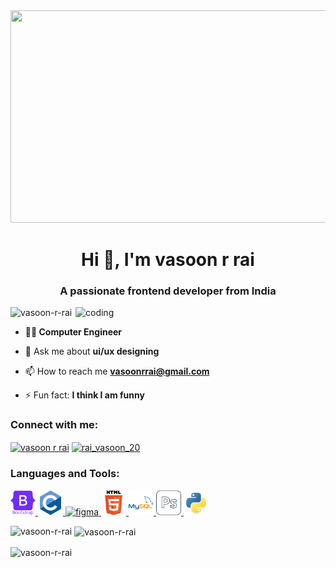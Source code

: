 <img src="https://i.pinimg.com/originals/58/7a/86/587a86ae5534aedb51b9a05758cad63d.gif" width="900" height="340">
<h1 align="center">Hi 👋, I'm vasoon r rai</h1>
<h3 align="center">A passionate frontend developer from India</h3>
<img align="right" alt="coding"  width ="400" src="https://i.pinimg.com/originals/e4/26/70/e426702edf874b181aced1e2fa5c6cde.gif">
<p align="left"> <img src="https://komarev.com/ghpvc/?username=vasoon-r-rai&label=Profile%20views&color=0e75b6&style=flat" alt="vasoon-r-rai" /> </p>

- **👨‍💻 Computer Engineer**


- 💬 Ask me about **ui/ux designing**

- 📫 How to reach me **vasoonrrai@gmail.com**

- ⚡ Fun fact: **I think I am funny**

<h3 align="left">Connect with me:</h3>
<p align="left">
<a href="https://linkedin.com/in/vasoon r rai" target="blank"><img align="center" src="https://raw.githubusercontent.com/rahuldkjain/github-profile-readme-generator/master/src/images/icons/Social/linked-in-alt.svg" alt="vasoon r rai" height="30" width="40" /></a>
<a href="https://instagram.com/rai_vasoon_20" target="blank"><img align="center" src="https://raw.githubusercontent.com/rahuldkjain/github-profile-readme-generator/master/src/images/icons/Social/instagram.svg" alt="rai_vasoon_20" height="30" width="40" /></a>
</p>

<h3 align="left">Languages and Tools:</h3>
<p align="left"> <a href="https://getbootstrap.com" target="_blank" rel="noreferrer"> <img src="https://raw.githubusercontent.com/devicons/devicon/master/icons/bootstrap/bootstrap-plain-wordmark.svg" alt="bootstrap" width="40" height="40"/> </a> <a href="https://www.cprogramming.com/" target="_blank" rel="noreferrer"> <img src="https://raw.githubusercontent.com/devicons/devicon/master/icons/c/c-original.svg" alt="c" width="40" height="40"/> </a> <a href="https://www.figma.com/" target="_blank" rel="noreferrer"> <img src="https://www.vectorlogo.zone/logos/figma/figma-icon.svg" alt="figma" width="40" height="40"/> </a> <a href="https://www.w3.org/html/" target="_blank" rel="noreferrer"> <img src="https://raw.githubusercontent.com/devicons/devicon/master/icons/html5/html5-original-wordmark.svg" alt="html5" width="40" height="40"/> </a> <a href="https://www.mysql.com/" target="_blank" rel="noreferrer"> <img src="https://raw.githubusercontent.com/devicons/devicon/master/icons/mysql/mysql-original-wordmark.svg" alt="mysql" width="40" height="40"/> </a> <a href="https://www.photoshop.com/en" target="_blank" rel="noreferrer"> <img src="https://raw.githubusercontent.com/devicons/devicon/master/icons/photoshop/photoshop-line.svg" alt="photoshop" width="40" height="40"/> </a> <a href="https://www.python.org" target="_blank" rel="noreferrer"> <img src="https://raw.githubusercontent.com/devicons/devicon/master/icons/python/python-original.svg" alt="python" width="40" height="40"/> </a> </p>

<p><img align="left" src="https://github-readme-stats.vercel.app/api/top-langs?username=vasoon-r-rai&show_icons=true&locale=en&layout=compact" alt="vasoon-r-rai" /></p>

<p>&nbsp;<img align="center" src="https://github-readme-stats.vercel.app/api?username=vasoon-r-rai&show_icons=true&locale=en" alt="vasoon-r-rai" /></p>

<p><img align="center" src="https://github-readme-streak-stats.herokuapp.com/?user=vasoon-r-rai&" alt="vasoon-r-rai" /></p>

